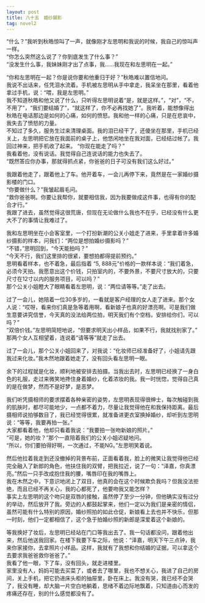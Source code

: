 ```yaml
---
layout: post
title: 八十五　婚纱摄影
tag: novel2
---
```


“什么？”我听到秋皓惊叫了一声，就像刚才左思明和我说的时候，我自己的惊叫声一样。<br />
“你怎么突然这么说了？你到底发生了什么事？”<br />
“没发生什么事，我妹妹刚才出了点事，我……我现在和左思明在一起。”

“你和左思明在一起？你是说你要和他重归于好？”秋皓难以置信地问。<br />
我说不出话来，任凭泪水流着。手机被左思明从手中拿走，我呆坐在那里，看着他拿过手机，说：“喂，我是左思明。”<br />
我不知道秋皓和他又说了什么，只听得左思明说着“是，就是这样。”，“对”，“不，不用了”，“我们要结婚了”，“就这样了，你不必再找她了”。我听着，能想像得出秋皓在电话那边是如何的心痛，如何的愤怒。我和他一样的心痛，只是在悲哀中，我失去了愤怒的力量。<br />
不知过了多久，服务生过来清理桌面。我的泪已经干了，还傻坐在那里，手机已经关上，左思明把它放在我面前的桌子上，他悠闲地坐在我对面，已经结过帐了。我回过神来，把手机收了起来。
“你现在能走了吗？”<br />
我看着他，没有说话。我觉得自己连说话的能力也失去了。<br />
“既然答应你办事，那就得抓点紧，你爸爸的日子可没有我们这么好过。”

我跟着他走了，跟着他上了车。他开着车，一会儿再停下来，竟然是在一家婚纱摄影楼的门口。<br />
“你要做什么？”我皱起眉毛问。<br />
“救你爸爸啊。你要让我帮你，就要相信我，因为我要做成这件事，也得有你的配合才行。”<br />
我跟了进去，虽然觉得这很荒唐，但现在无论做什么我也不在乎，已经没有什么更大不了的事情让我难过了。

我和左思明坐在小会客室里，一个打扮新潮的公关小姐走了进来，手里拿着许多婚纱摄影的样本，问我们：“两位是想拍婚纱摄影吗？”<br />
“不错，”思明回到，“今天能拍吗？”<br />
“今天不行，我们这里排的很紧，要想拍都得提前预约。”<br />
思明看着样本，也不着急，最后指着 “5, 888元”价格的一款样本说：“我们着急，必须今天拍。我愿意出这个价钱，只拍室内的，不要外景，不要尺寸放大的，只要尺寸在12寸以内的服务项目，可以吗？”<br />
那个公关小姐瞪大了眼睛看着左思明，说：“两位请等等。”走了出去。

过了一会儿，她陪着一位30多岁的，一看就是客户经理的女人走了进来。那个女人说：“哎呀，看来你们真是急等着用啊，看新娘子也真的好漂亮啊。可是我们做生意要讲究信誉，今天真的没法给两位拍，明天我们有个空档，安排给你们，可以吗？”<br />
“双倍价钱。”左思明简短地说，“但要求明天出小样品，如果不行，我就找别家了。”<br />
那两个女人互相望着，连说着“请等等”就走了出去。

过了一会儿，那个公关小姐回来了，对我说：“化妆师已经准备好了，小姐请先跟我过来化妆。”我木然地跟着她走了，没有回头看左思明一眼。

余下的过程就是化妆，顺利地被安排去拍摄。当我出去时，左思明已经换了一身白色的礼服，走过来微笑地搀住身着婚纱，化着浓妆的我。我一时恍惚，觉得自己真的是在做梦，然而不是好梦，是恶梦。

我们听凭摄相师的要求摆着各种亲密的姿势，左思明表现得很绅士，每次触碰到我的肌肤时，都尽可能地少，一点都不着力，尽量让我觉得他在和我保持距离。最后摄相师说拍够数目了，我已经觉得很累，就准备进更衣室换掉婚纱，却听到左思明说：“等等，我要再拍一张。”<br />
大家都看着他，他却只看着我说：“我要拍一张吻新娘的照片。”<br />
“可是，她的妆？”那个一直陪着我们的公关小姐迟疑地问。<br />
“所以，你们要拍得好啊，一次通过，不能NG。”左思明笑着说。

然后他拉着我走到还没撤掉的背景布前，正面看着我，脸上的微笑让我觉得他已经完全融入了新郎的角色，他扶住我的双臂，把我拉近，说了一句：“泽嘉，你真漂亮。”然后一只手改成抱住我的腰，嘴唇印在我的嘴唇上。<br />
我在木然之中，下意识地闭上了双目，他真的会在这个时候欺负我吗？但我没法拒绝，而且已经不再关心，我的心都死了，他要吻我又能怎样？<br />
事实上左思明的这个吻只是双唇的接触，虽然停了至少一分钟，但他确实没有过分的举动，然后放开了我。旁边的人都鼓起掌来，他们一定以为我们是亲密的情侣，虽然可能有什么特别的原因，婚纱照拍的如此仓促，新娘看上去也并不快乐，但那一时刻，他们一定都相信了，这个急于拍婚纱照的新郎是深爱着这个新娘的。

等我换好了妆后，左思明已经站在门口等我出去了。我一句话都没问，跟着他出来，然后他送我回家。在楼下我要下车之际，他说：“泽嘉，明天下午三点钟，我来你家接你，去拿照片小样品。这样，我就有了我想和你结婚的证据，可以拿这个去要求我爸爸救你爸爸了。”<br />
我看了他一眼，下了车，没有回头，就走进楼里。<br />
家里没有人，妈妈可能去买菜了，或者去了哪里，我也不想关心，我进了自己的房间，关上手机，把它扔进床头柜的抽屉里，卧在床上。我没有哭，我已经不会哭了，我没有睡，却大脑一片空白地躺着，思绪不着边际地飘着，只知道由心而发的疼痛还存在，别的什么感觉都没有了。
